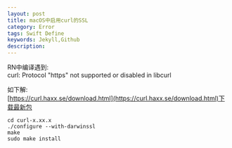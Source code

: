 ```yaml
---  
layout: post  
title: macOS中启用curl的SSL  
category: Error  
tags: Swift Define  
keywords: Jekyll,Github  
description: 
---  
```


RN中编译遇到:  
curl: Protocol "https" not supported or disabled in libcurl  

如下解:  
[https://curl.haxx.se/download.html](https://curl.haxx.se/download.html)下载最新包  
```shell  
cd curl-x.xx.x  
./configure --with-darwinssl  
make  
sudo make install  
```  

